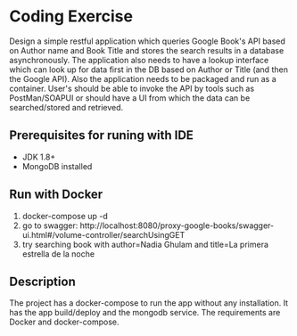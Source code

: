 Coding Exercise
=========================
Design a simple restful application which queries Google Book's API based on Author name and Book Title and stores the search results in a database asynchronously. The application also needs to have a lookup interface which can look up for data first in the DB based on Author or Title (and then the Google API). Also the application needs to be packaged and run as a container. User's should be able to invoke the API by tools such as PostMan/SOAPUI or should have a UI from which the data can be searched/stored and retrieved.

Prerequisites for runing with IDE
-------------
- JDK 1.8+
- MongoDB installed


Run with Docker
---
1. docker-compose up -d
2. go to swagger: http://localhost:8080/proxy-google-books/swagger-ui.html#/volume-controller/searchUsingGET
3. try searching book with author=Nadia Ghulam and title=La primera estrella de la noche


Description
---
The project has a docker-compose to run the app without any installation.
It has the app build/deploy and the mongodb service.
The requirements are Docker and docker-compose.  
